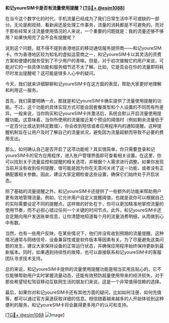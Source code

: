 **和记youreSIM卡是否有流量使用提醒？[[TG💪+ @esim1088](https://t.me/s/esim1088)]**

在当今这个数字化的时代，手机流量已经成为了我们日常生活中不可或缺的一部分。无论是刷视频、看新闻还是处理工作事务，流量的消耗都是不可避免的。而对于那些经常关注流量使用情况的人来说，一个重要的问题就是：我的流量还够不够用？如果快用完了会不会有提醒呢？

说到这个问题，就不得不提到香港地区的移动通信服务提供商——和记youreSIM卡。作为香港地区较为知名的虚拟运营商之一，和记youreSIM卡以其灵活的资费方案和便捷的服务受到了不少用户的青睐。但是，对于初次接触它的用户来说，可能对它的一些具体功能和服务细节还不太了解。比如，它是否会在你的流量即将耗尽时发出提醒呢？这可能是很多人心中的疑问。

今天，我们就来详细聊聊和记youreSIM卡在这方面的表现，帮助大家更好地理解和利用这一服务。

首先，我们需要明确一点，那就是和记youreSIM卡确实提供了流量使用提醒的功能。不过，这个功能的具体实现方式可能会因套餐类型和个人设置的不同而有所差异。一般来说，当你购买和记youreSIM卡并激活后，系统会默认开启流量使用提醒功能。这意味着，当你所使用的流量接近某个预设的阈值时（例如剩余流量低于一定百分比或达到特定数值），你会收到短信或者应用程序内的通知提醒。这种提醒机制旨在让用户及时了解自己的流量状况，避免因为流量超额而导致不必要的费用支出。

那么，如何确认自己是否开启了这项功能呢？其实很简单，你只需要登录和记youreSIM卡的官方应用程序，进入账户管理界面即可查看相关设置。在这里，你可以找到关于流量监控和提醒的相关选项，并根据个人需求进行调整。如果你发现当前并没有收到任何提醒，很可能是因为你在无意间关闭了这一功能，或者没有正确配置相关参数。因此，建议大家定期检查这些设置，确保它们始终处于开启状态。

除了基础的流量提醒之外，和记youreSIM卡还提供了一些额外的功能来帮助用户更有效地管理流量。例如，它允许用户自定义提醒阈值，也就是说你可以根据自己的实际需要设定不同的提醒点。这样做的好处在于，你可以更加精准地掌控流量的使用节奏，而不必担心错过任何一个关键的时间节点。此外，和记youreSIM卡还会定期向用户发送账单信息，让你清楚地知道每个月的流量消费明细，从而做到心中有数。

当然，也有一些用户反映，在某些情况下，他们并没有收到预期的流量提醒。这种情况通常与网络信号、设备兼容性或是软件版本等因素有关。为了尽量避免这类问题的发生，建议大家保持设备的正常运行状态，并确保应用程序始终保持更新到最新版本。同时，如果遇到持续性的故障，也可以直接联系和记youreSIM卡的客服团队寻求技术支持。

总的来说，和记youreSIM卡提供的流量使用提醒功能是相当实用且贴心的。它不仅能够帮助用户实时掌握流量动态，还能有效预防超量使用带来的经济损失。对于那些希望轻松驾驭移动互联网生活的朋友们来说，这是一个非常值得信赖的选择。

最后，如果你对和记youreSIM卡还有其他方面的疑问，比如如何注册、如何充值等，都可以通过官方渠道获取详细的信息。相信随着越来越多的人开始体验到这种便利的服务，和记youreSIM卡将会赢得更多用户的认可和支持。

[[TG💪+ @esim1088](https://t.me/s/esim1088) ![Image](https://i.postimg.cc/4NQfJmqS/Snipaste-2025-05-13-00-14-12.png)]